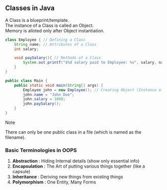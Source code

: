 ## Classes in Java

A Class is a blueprint/template.  
The instance of a Class is called an Object.  
Memory is alloted only after Object instantiation. 

```java
class Employee { // Defining a Class
    String name; // Attributes of a Class
    int salary;

    void paySalary(){ // Methods of a Class
        System.out.printf("$%d salary paid to Employee: %s", salary, name);
    }
}

public class Main {
    public static void main(String[] args) {
        Employee john = new Employee(); // Creating Object (Instance of Class)
        john.name = "John Doe";
        john.salary = 1000;
        john.paySalary();
    }
}
```

>[!NOTE]
There can only be one public class in a file (which is named as the filename).

### Basic Terminologies in OOPS
1. **Abstraction** : Hiding Internal details (show only essential info)
2. **Encapsulation** : The Art of putting various things together (like a capsule)
3. **Inheritance** : Deriving new things from existing things
4. **Polymorphism** : One Entity, Many Forms